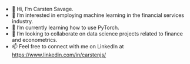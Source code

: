 - 👋 Hi, I’m Carsten Savage.
- 👀 I’m interested in employing machine learning in the financial services industry. 
- 🌱 I’m currently learning how to use PyTorch.
- 💞️ I’m looking to collaborate on data science projects related to finance and econometrics.
- 📫 Feel free to connect with me on LinkedIn at https://www.linkedin.com/in/carstenjs/

